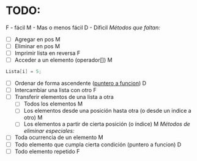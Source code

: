 # TODO:
F - fácil
M - Mas o menos fácil
D - Díficil
_Métodos que faltan:_
- [ ] Agregar en pos M
- [ ] Eliminar en pos M
- [ ] Imprimir lista en reversa F
- [ ] Acceder a un elemento (operador[]) M
```c++
Lista[i] = 5;
```
- [ ] Ordenar de forma ascendente ([puntero a funcion](https://www.geeksforgeeks.org/function-pointer-in-cpp/)) D
- [ ] Intercambiar una lista con otro F
- [ ] Transferir elementos de una lista a otra
	- [ ] Todos los elementos M
	- [ ] Los elementos desde una posición hasta otra (o desde un indice a otro) M
	- [ ] Los elementos a partir de cierta posición (o índice) M
_Métodos de eliminar especiales:_
- [ ] Toda ocurrencia de un elemento M
- [ ] Todo elemento que cumpla cierta condición (puntero a funcion) D
- [ ] Todo elemento repetido F

